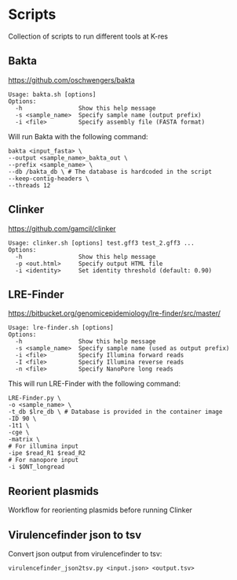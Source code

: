 # Scripts
Collection of scripts to run different tools at K-res


## Bakta
https://github.com/oschwengers/bakta

```
Usage: bakta.sh [options]
Options:
  -h                Show this help message
  -s <sample_name>  Specify sample name (output prefix)
  -i <file>         Specify assembly file (FASTA format)
```
Will run Bakta with the following command:
```
bakta <input_fasta> \
--output <sample_name>_bakta_out \
--prefix <sample_name> \
--db /bakta_db \ # The database is hardcoded in the script
--keep-contig-headers \
--threads 12
```

## Clinker 
https://github.com/gamcil/clinker

```
Usage: clinker.sh [options] test.gff3 test_2.gff3 ...
Options:
  -h                Show this help message
  -p <out.html>     Specify output HTML file
  -i <identity>     Set identity threshold (default: 0.90)
```


## LRE-Finder
https://bitbucket.org/genomicepidemiology/lre-finder/src/master/
```
Usage: lre-finder.sh [options]
Options:
  -h                Show this help message
  -s <sample_name>  Specify sample name (used as output prefix)
  -i <file>         Specify Illumina forward reads
  -I <file>         Specify Illumina reverse reads
  -n <file>         Specify NanoPore long reads
```

This will run LRE-Finder with the following command:
```
LRE-Finder.py \
-o <sample_name> \
-t_db $lre_db \ # Database is provided in the container image
-ID 90 \
-1t1 \
-cge \
-matrix \
# For illumina input
-ipe $read_R1 $read_R2
# For nanopore input
-i $ONT_longread
```

## Reorient plasmids
Workflow for reorienting plasmids before running Clinker


## Virulencefinder json to tsv
Convert json output from virulencefinder to tsv:
```
virulencefinder_json2tsv.py <input.json> <output.tsv>
```


